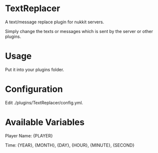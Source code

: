 # TextReplacer
A text/message replace plugin for nukkit servers.

Simply change the texts or messages which is sent by the server or other plugins.

# Usage
Put it into your plugins folder.

# Configuration
Edit ./plugins/TextReplacer/config.yml.

# Available Variables
Player Name: {PLAYER}

Time: {YEAR}, {MONTH}, {DAY}, {HOUR}, {MINUTE}, {SECOND}
